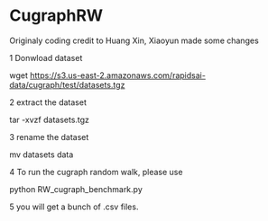 # CugraphRW
Originaly coding credit to Huang Xin, Xiaoyun made some changes

1 Donwload dataset

wget https://s3.us-east-2.amazonaws.com/rapidsai-data/cugraph/test/datasets.tgz

2 extract the dataset

tar -xvzf datasets.tgz

3 rename the dataset

mv datasets data

4 To run the cugraph random walk, please use

python RW_cugraph_benchmark.py

5 you will get a bunch of .csv files.

